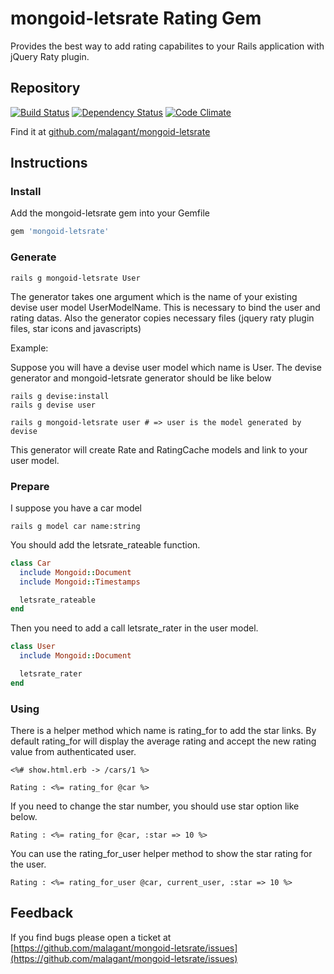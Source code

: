 # mongoid-letsrate Rating Gem

Provides the best way to add rating capabilites to your Rails application with jQuery Raty plugin.

## Repository

[![Build Status](https://secure.travis-ci.org/malagant/mongoid-letsrate.png)](http://travis-ci.org/malagant/mongoid-letsrate)
[![Dependency Status](https://gemnasium.com/malagant/mongoid-letsrate.png)](https://gemnasium.com/malagant/mongoid-letsrate)
[![Code Climate](https://codeclimate.com/github/malagant/mongoid-letsrate.png)](https://codeclimate.com/github/malagant/mongoid-letsrate)

Find it at [github.com/malagant/mongoid-letsrate](https://github.com/malagant/mongoid-letsrate)

## Instructions

### Install

Add the mongoid-letsrate gem into your Gemfile

```ruby
gem 'mongoid-letsrate'
```

### Generate

```
rails g mongoid-letsrate User
```

The generator takes one argument which is the name of your existing devise user model UserModelName. This is necessary to bind the user and rating datas.
Also the generator copies necessary files (jquery raty plugin files, star icons and javascripts)

Example:

Suppose you will have a devise user model which name is User. The devise generator and mongoid-letsrate generator should be like below

```
rails g devise:install
rails g devise user

rails g mongoid-letsrate user # => user is the model generated by devise
```

This generator will create Rate and RatingCache models and link to your user model.

### Prepare

I suppose you have a car model

```
rails g model car name:string
```

You should add the letsrate_rateable function.

```ruby
class Car
  include Mongoid::Document
  include Mongoid::Timestamps

  letsrate_rateable
end
```

Then you need to add a call letsrate_rater in the user model.

```ruby
class User
  include Mongoid::Document

  letsrate_rater
end
```

### Using

There is a helper method which name is rating_for to add the star links. By default rating_for will display the average rating and accept the
new rating value from authenticated user.

```erb
<%# show.html.erb -> /cars/1 %>

Rating : <%= rating_for @car %>
```

If you need to change the star number, you should use star option like below.

```erb
Rating : <%= rating_for @car, :star => 10 %>
```

You can use the rating_for_user helper method to show the star rating for the user.

```erb
Rating : <%= rating_for_user @car, current_user, :star => 10 %>
```


## Feedback
If you find bugs please open a ticket at [https://github.com/malagant/mongoid-letsrate/issues](https://github.com/malagant/mongoid-letsrate/issues)
